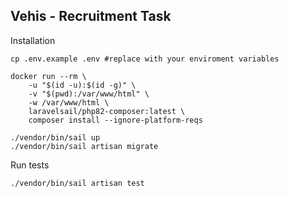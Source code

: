 ## Vehis - Recruitment Task

Installation
```
cp .env.example .env #replace with your enviroment variables

docker run --rm \
    -u "$(id -u):$(id -g)" \
    -v "$(pwd):/var/www/html" \
    -w /var/www/html \
    laravelsail/php82-composer:latest \
    composer install --ignore-platform-reqs

./vendor/bin/sail up 
./vendor/bin/sail artisan migrate
```

Run tests
```
./vendor/bin/sail artisan test
```
